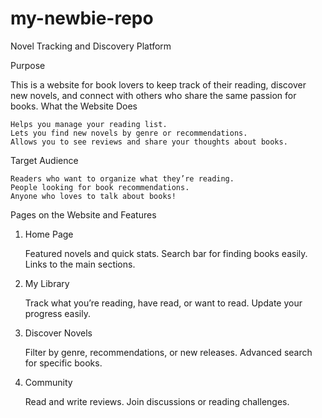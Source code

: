 # my-newbie-repo
Novel Tracking and Discovery Platform

Purpose

This is a website for book lovers to keep track of their reading, discover new novels, and connect with others who share the same passion for books.
What the Website Does

    Helps you manage your reading list.
    Lets you find new novels by genre or recommendations.
    Allows you to see reviews and share your thoughts about books.

Target Audience

    Readers who want to organize what they’re reading.
    People looking for book recommendations.
    Anyone who loves to talk about books!

Pages on the Website and Features

1. Home Page

    Featured novels and quick stats.
    Search bar for finding books easily.
    Links to the main sections.

2. My Library

    Track what you’re reading, have read, or want to read.
    Update your progress easily.

3. Discover Novels

    Filter by genre, recommendations, or new releases.
    Advanced search for specific books.

4. Community

    Read and write reviews.
    Join discussions or reading challenges.